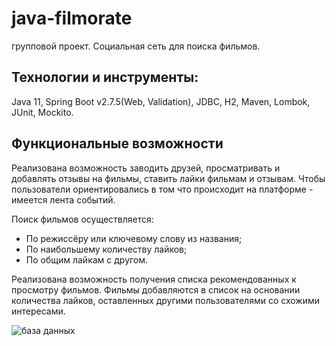 # java-filmorate
групповой проект.
Социальная сеть для поиска фильмов.

## Технологии и инструменты:
Java 11, Spring Boot v2.7.5(Web, Validation), JDBC, H2, Maven, Lombok, JUnit, Mockito.


## Функциональные возможности

Реализована возможность заводить друзей, просматривать и добавлять отзывы на фильмы, ставить лайки фильмам и отзывам. Чтобы пользователи ориентировались в том что происходит на платформе - имеется лента событий.

Поиск фильмов осуществляется:
* По режиссёру или ключевому слову из названия;
* По наибольшему количеству лайков;
* По общим лайкам с другом.

Реализована возможность получения списка рекомендованных к просмотру фильмов. Фильмы добавляются в список на основании количества лайков, оставленных другими пользователями со схожими интересами.

![база данных](database_filmorate.jpg)


